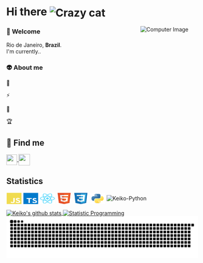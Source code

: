 # Hi there <img width="65" align="center" src="https://emojis.slackmojis.com/emojis/images/1618639623/31011/meow_bongo-keyboard.gif?1618639623" alt="Crazy cat" />
<img align="right" width="30%" src=https://plus-app.studos.com.br/images/login.png alt="Computer Image">


### 🌟 Welcome

<p>
  Rio de Janeiro, <b>Brazil</b>.
</br>
  I'm currently..
</p>

### :alien: About me


 🚀 

 ⚡ 

 🌱  

 🏆 

## 🤍 Find me
<p align="left">
<a href="https://www.linkedin.com/in/camilakeikomaeda/" target="_blank">
  <img align="center" height="28" width="28" src="https://github.com/mishmanners/MishManners/blob/master/socials/transparent-Linkedin-logo-icon.png" target="_blank" >
  </a>  
  <a href = "mailto:camilakeikosm@gmail.com">
    <img align="center" height="30" width="30" src="https://user-images.githubusercontent.com/85080130/124374881-1e25a500-dc75-11eb-8299-a8fc07eab2ff.png" target="_blank">
  </a>
</p>



## Statistics

<div>
<p>
  <img align="center" alt="Keiko-Js" height="30" width="40" src="https://raw.githubusercontent.com/devicons/devicon/master/icons/javascript/javascript-plain.svg">
  <img align="center" alt="Keiko-Ts" height="30" width="40" src="https://raw.githubusercontent.com/devicons/devicon/master/icons/typescript/typescript-plain.svg">
  <img align="center" alt="Keiko-React" height="30" width="40" src="https://raw.githubusercontent.com/devicons/devicon/master/icons/react/react-original.svg">
  <img align="center" alt="Keiko-HTML" height="30" width="40" src="https://raw.githubusercontent.com/devicons/devicon/master/icons/html5/html5-original.svg">
  <img align="center" alt="Keiko-CSS" height="30" width="40" src="https://raw.githubusercontent.com/devicons/devicon/master/icons/css3/css3-original.svg">
  <img align="center" alt="Keiko-Python" height="30" width="40" src="https://raw.githubusercontent.com/devicons/devicon/master/icons/python/python-original.svg">
  <img align="center" alt="Keiko-Python" height="30" width="40" src="https://download.logo.wine/logo/MySQL/MySQL-Logo.wine.png" alt="MySQL" />
  
</p>
</div>

  <a href="https://github.com/cahkei">
  <img align="center" height="180em" src="https://github-readme-stats.vercel.app/api?username=cahkei&theme=blueberry&show_icons=true&include_all_commits=true&count_private=true" alt="Keiko's     github stats"/>
  <img align="center"  height="180em" src="https://github-readme-stats.vercel.app/api/top-langs/?username=cahkei&layout=compact&theme=blueberry" alt="Statistic Programming"/>

<img src="https://github.com/cahkei/cahkei/blob/output/github-contribution-grid-snake.svg" alt="SnaKeiko" />



<!--
**cahkei/cahkei** is a ✨ _special_ ✨ repository because its `README.md` (this file) appears on your GitHub profile.

Here are some ideas to get you started:

- 🔭 I’m currently working on ...
- 🌱 I’m currently learning ...
- 👯 I’m looking to collaborate on ...
- 🤔 I’m looking for help with ...
- 💬 Ask me about ...
- 📫 How to reach me: ...
- 😄 Pronouns: ...
- ⚡ Fun fact: ...
-->
